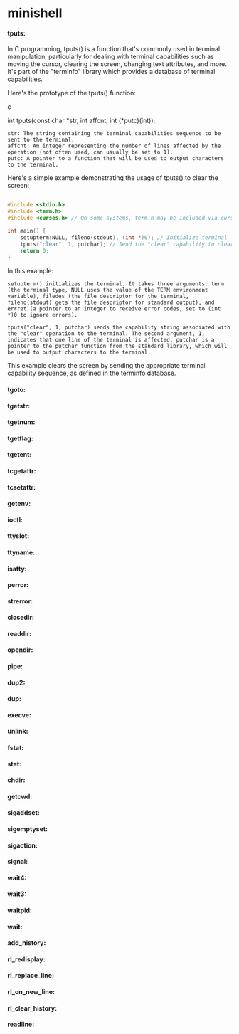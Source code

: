 # minishell

#### tputs:

In C programming, tputs() is a function that's commonly used in terminal manipulation, particularly for dealing with terminal capabilities such as moving the cursor, clearing the screen, changing text attributes, and more. It's part of the "terminfo" library which provides a database of terminal capabilities.

Here's the prototype of the tputs() function:

c

int tputs(const char *str, int affcnt, int (*putc)(int));

    str: The string containing the terminal capabilities sequence to be sent to the terminal.
    affcnt: An integer representing the number of lines affected by the operation (not often used, can usually be set to 1).
    putc: A pointer to a function that will be used to output characters to the terminal.

Here's a simple example demonstrating the usage of tputs() to clear the screen:

```c

#include <stdio.h>
#include <term.h>
#include <curses.h> // On some systems, term.h may be included via curses.h

int main() {
    setupterm(NULL, fileno(stdout), (int *)0); // Initialize terminal
    tputs("clear", 1, putchar); // Send the "clear" capability to clear the screen
    return 0;
}
```

In this example:

    setupterm() initializes the terminal. It takes three arguments: term (the terminal type, NULL uses the value of the TERM environment variable), filedes (the file descriptor for the terminal, fileno(stdout) gets the file descriptor for standard output), and errret (a pointer to an integer to receive error codes, set to (int *)0 to ignore errors).

    tputs("clear", 1, putchar) sends the capability string associated with the "clear" operation to the terminal. The second argument, 1, indicates that one line of the terminal is affected. putchar is a pointer to the putchar function from the standard library, which will be used to output characters to the terminal.

This example clears the screen by sending the appropriate terminal capability sequence, as defined in the terminfo database.


#### tgoto:
#### tgetstr:
#### tgetnum:
#### tgetflag:
#### tgetent:
#### tcgetattr:
#### tcsetattr:
#### getenv:
#### ioctl:
#### ttyslot:
#### ttyname:
#### isatty:
#### perror:
#### strerror:
#### closedir:
#### readdir:
#### opendir:
#### pipe:
#### dup2:
#### dup:
#### execve:
#### unlink:
#### fstat:
#### stat:
#### chdir:
#### getcwd:
#### sigaddset:
#### sigemptyset:
#### sigaction:
#### signal:
#### wait4:
#### wait3:
#### waitpid:
#### wait:
#### add_history:
#### rl_redisplay:
#### rl_replace_line:
#### rl_on_new_line:
#### rl_clear_history:
#### readline:
